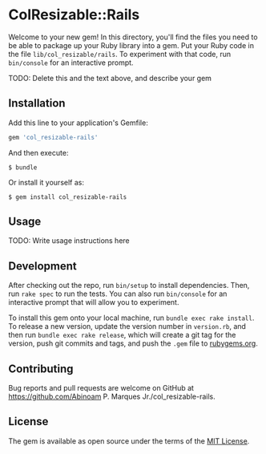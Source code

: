 # ColResizable::Rails

Welcome to your new gem! In this directory, you'll find the files you need to be able to package up your Ruby library into a gem. Put your Ruby code in the file `lib/col_resizable/rails`. To experiment with that code, run `bin/console` for an interactive prompt.

TODO: Delete this and the text above, and describe your gem

## Installation

Add this line to your application's Gemfile:

```ruby
gem 'col_resizable-rails'
```

And then execute:

    $ bundle

Or install it yourself as:

    $ gem install col_resizable-rails

## Usage

TODO: Write usage instructions here

## Development

After checking out the repo, run `bin/setup` to install dependencies. Then, run `rake spec` to run the tests. You can also run `bin/console` for an interactive prompt that will allow you to experiment.

To install this gem onto your local machine, run `bundle exec rake install`. To release a new version, update the version number in `version.rb`, and then run `bundle exec rake release`, which will create a git tag for the version, push git commits and tags, and push the `.gem` file to [rubygems.org](https://rubygems.org).

## Contributing

Bug reports and pull requests are welcome on GitHub at https://github.com/Abinoam P. Marques Jr./col_resizable-rails.


## License

The gem is available as open source under the terms of the [MIT License](http://opensource.org/licenses/MIT).

